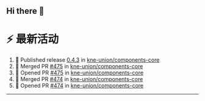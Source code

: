 ## Hi there 👋

<!--

**Here are some ideas to get you started:**

🙋‍♀️ A short introduction - what is your organization all about?
🌈 Contribution guidelines - how can the community get involved?
👩‍💻 Useful resources - where can the community find your docs? Is there anything else the community should know?
🍿 Fun facts - what does your team eat for breakfast?
🧙 Remember, you can do mighty things with the power of [Markdown](https://docs.github.com/github/writing-on-github/getting-started-with-writing-and-formatting-on-github/basic-writing-and-formatting-syntax)
-->


# ⚡ 最新活动

<!--START_SECTION:activity-->
1. 🚀 Published release [0.4.3](https://github.com/kne-union/components-core/releases/tag/0.4.3) in [kne-union/components-core](https://github.com/kne-union/components-core)
2. 🎉 Merged PR [#475](https://github.com/kne-union/components-core/pull/475) in [kne-union/components-core](https://github.com/kne-union/components-core)
3. 💪 Opened PR [#475](https://github.com/kne-union/components-core/pull/475) in [kne-union/components-core](https://github.com/kne-union/components-core)
4. 🎉 Merged PR [#474](https://github.com/kne-union/components-core/pull/474) in [kne-union/components-core](https://github.com/kne-union/components-core)
5. 💪 Opened PR [#474](https://github.com/kne-union/components-core/pull/474) in [kne-union/components-core](https://github.com/kne-union/components-core)
<!--END_SECTION:activity-->

---
